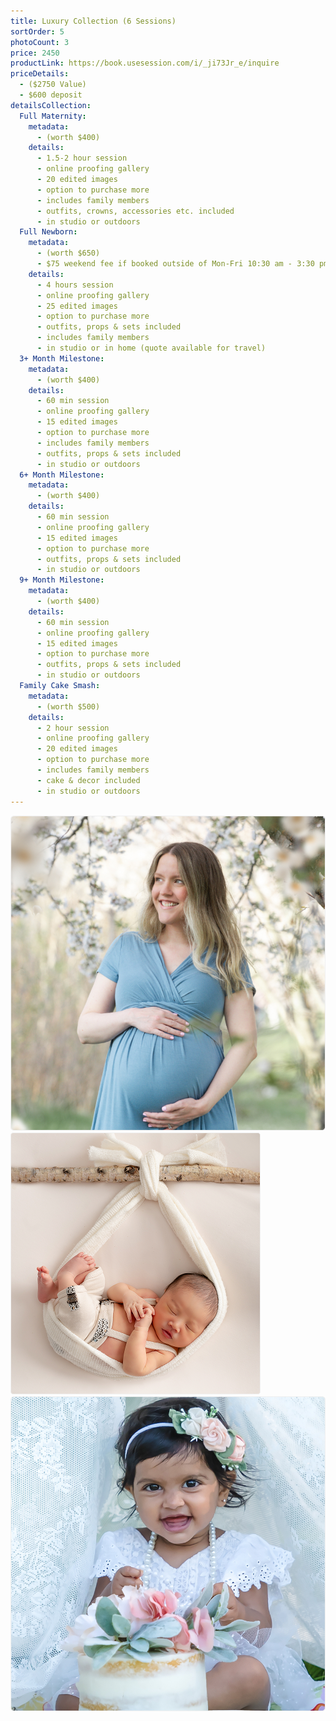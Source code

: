 ```yaml
---
title: Luxury Collection (6 Sessions)
sortOrder: 5
photoCount: 3
price: 2450
productLink: https://book.usesession.com/i/_ji73Jr_e/inquire
priceDetails:
  - ($2750 Value)
  - $600 deposit
detailsCollection:
  Full Maternity:
    metadata:
      - (worth $400)
    details:
      - 1.5-2 hour session
      - online proofing gallery
      - 20 edited images
      - option to purchase more
      - includes family members
      - outfits, crowns, accessories etc. included
      - in studio or outdoors 
  Full Newborn:
    metadata:
      - (worth $650)
      - $75 weekend fee if booked outside of Mon-Fri 10:30 am - 3:30 pm
    details:
      - 4 hours session
      - online proofing gallery
      - 25 edited images
      - option to purchase more
      - outfits, props & sets included
      - includes family members
      - in studio or in home (quote available for travel)
  3+ Month Milestone:
    metadata:
      - (worth $400)
    details:
      - 60 min session
      - online proofing gallery
      - 15 edited images
      - option to purchase more
      - includes family members
      - outfits, props & sets included
      - in studio or outdoors
  6+ Month Milestone:
    metadata:
      - (worth $400)
    details:
      - 60 min session
      - online proofing gallery
      - 15 edited images
      - option to purchase more
      - outfits, props & sets included
      - in studio or outdoors
  9+ Month Milestone:
    metadata:
      - (worth $400)
    details:
      - 60 min session
      - online proofing gallery
      - 15 edited images
      - option to purchase more
      - outfits, props & sets included
      - in studio or outdoors
  Family Cake Smash:
    metadata:
      - (worth $500)
    details:
      - 2 hour session
      - online proofing gallery
      - 20 edited images
      - option to purchase more
      - includes family members
      - cake & decor included
      - in studio or outdoors
---
```


![Pregnant woman in blue dress](../../assets/blueDressPrego.jpg)
![Baby In Sling](../../assets/BabyInSling.png)
![Baby in white dress and cake](../../assets/whiteDressBabyCake.jpg)
